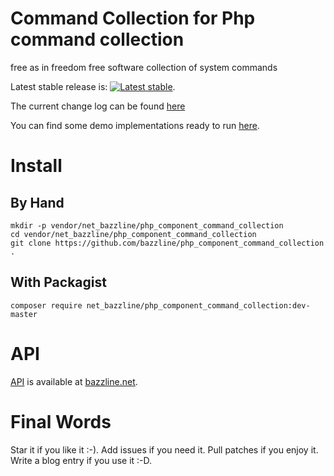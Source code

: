 # Command Collection for Php command collection

free as in freedom free software collection of system commands

Latest stable release is: [![Latest stable](https://img.shields.io/packagist/v/net_bazzline/php_component_command.svg)](https://packagist.org/packages/net_bazzline/php_component_command_collection).

The current change log can be found [here](CHANGELOG.md)

You can find some demo implementations ready to run [here](example).

# Install

## By Hand

```
mkdir -p vendor/net_bazzline/php_component_command_collection
cd vendor/net_bazzline/php_component_command_collection
git clone https://github.com/bazzline/php_component_command_collection .
```

## With Packagist

```
composer require net_bazzline/php_component_command_collection:dev-master
```

# API

[API](http://www.bazzline.net/63a5dfaf3067026536d7176e3500f17a385d79d0/index.html) is available at [bazzline.net](http://www.bazzline.net).

# Final Words

Star it if you like it :-). Add issues if you need it. Pull patches if you enjoy it. Write a blog entry if you use it :-D.
